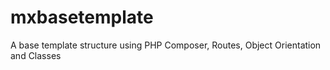# mxbasetemplate
A base template structure using PHP Composer, Routes, Object Orientation and Classes
